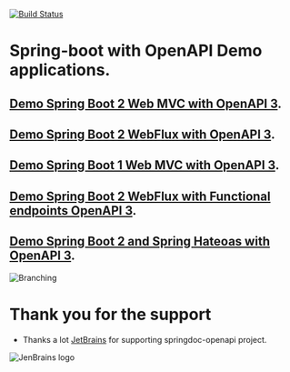 [![Build Status](https://travis-ci.org/springdoc/springdoc-openapi-demos.svg?branch=master)](https://travis-ci.org/springdoc/springdoc-openapi-demos)

# Spring-boot with OpenAPI Demo applications.

## [Demo Spring Boot 2 Web MVC with OpenAPI 3](http://158.101.191.70:8081/).

## [Demo Spring Boot 2 WebFlux with OpenAPI 3](http://158.101.191.70:8082/).

## [Demo Spring Boot 1 Web MVC with OpenAPI 3](http://158.101.191.70:8083/).

## [Demo Spring Boot 2 WebFlux with Functional endpoints OpenAPI 3](http://158.101.191.70:8084/swagger-ui.html).

## [Demo Spring Boot 2 and Spring Hateoas with OpenAPI 3](http://158.101.191.70:8085/swagger-ui.html).

![Branching](https://springdoc.org/images/pets.png)

# **Thank you for the support**

* Thanks a lot [JetBrains](https://www.jetbrains.com/?from=springdoc-openapi) for
  supporting springdoc-openapi project.

![JenBrains logo](https://springdoc.org/images/jetbrains.svg)





